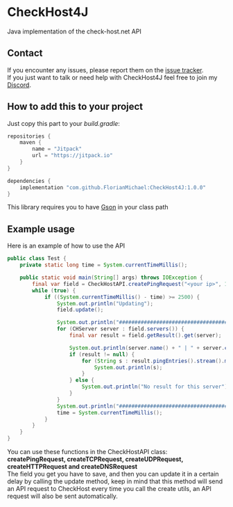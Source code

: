 # CheckHost4J
Java implementation of the check-host.net API

## Contact
If you encounter any issues, please report them on the
[issue tracker](https://github.com/FlorianMichael/DietrichEvents/issues).  
If you just want to talk or need help with CheckHost4J feel free to join my
[Discord](https://discord.gg/BwWhCHUKDf).

## How to add this to your project
Just copy this part to your *build.gradle*:
```groovy
repositories {
    maven {
        name = "Jitpack"
        url = "https://jitpack.io"
    }
}

dependencies {
    implementation "com.github.FlorianMichael:CheckHost4J:1.0.0"
}
```
This library requires you to have [Gson](https://mvnrepository.com/artifact/com.google.code.gson/gson/2.10.1) in your class path

## Example usage
Here is an example of how to use the API
```java
public class Test {
    private static long time = System.currentTimeMillis();

    public static void main(String[] args) throws IOException {
        final var field = CheckHostAPI.createPingRequest("<your ip>", 10);
        while (true) {
            if ((System.currentTimeMillis() - time) >= 2500) {
                System.out.println("Updating");
                field.update();

                System.out.println("#####################################");
                for (CHServer server : field.servers()) {
                    final var result = field.getResult().get(server);

                    System.out.println(server.name() + " | " + server.country());
                    if (result != null) {
                        for (String s : result.pingEntries().stream().map(pingEntry -> pingEntry.address() + "|" + pingEntry.ping()).toList()) {
                            System.out.println(s);
                        }
                    } else {
                        System.out.println("No result for this server");
                    }
                }
                System.out.println("#####################################");
                time = System.currentTimeMillis();
            }
        }
    }
}
```
You can use these functions in the CheckHostAPI class:
**createPingRequest, createTCPRequest, createUDPRequest, createHTTPRequest and createDNSRequest** <br>
The field you get you have to save, and then you can update it in a certain delay by calling the update method, keep in mind that this method will send an API request to CheckHost every time you call the create utils, an API request will also be sent automatically.
